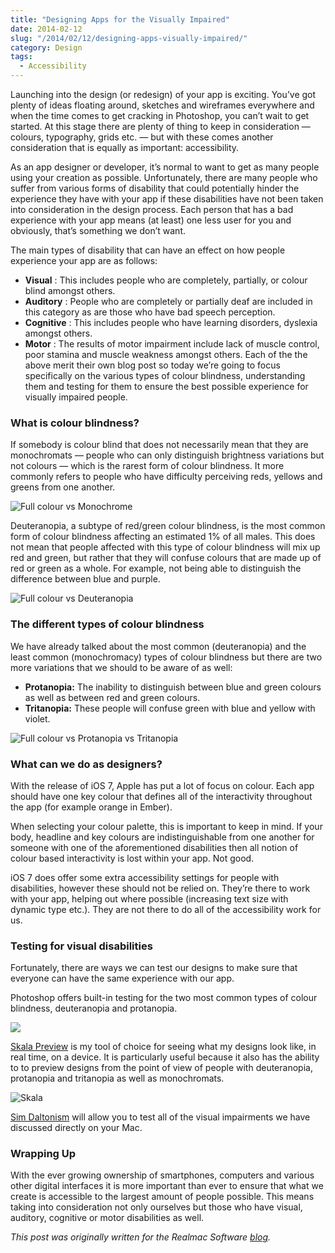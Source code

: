 ```yaml
---
title: "Designing Apps for the Visually Impaired"
date: 2014-02-12
slug: "/2014/02/12/designing-apps-visually-impaired/"
category: Design
tags:
  - Accessibility
---
```


Launching into the design (or redesign) of your app is exciting. You’ve got plenty of ideas floating around, sketches and wireframes everywhere and when the time comes to get cracking in Photoshop, you can’t wait to get started. At this stage there are plenty of thing to keep in consideration — colours, typography, grids etc. — but with these comes another consideration that is equally as important: accessibility.

As an app designer or developer, it’s normal to want to get as many people using your creation as possible. Unfortunately, there are many people who suffer from various forms of disability that could potentially hinder the experience they have with your app if these disabilities have not been taken into consideration in the design process. Each person that has a bad experience with your app means (at least) one less user for you and obviously, that’s something we don’t want.

The main types of disability that can have an effect on how people experience your app are as follows:

- **Visual** : This includes people who are completely, partially, or colour blind amongst others.
- **Auditory** : People who are completely or partially deaf are included in this category as are those who have bad speech perception.
- **Cognitive** : This includes people who have learning disorders, dyslexia amongst others.
- **Motor** : The results of motor impairment include lack of muscle control, poor stamina and muscle weakness amongst others. Each of the the above merit their own blog post so today we’re going to focus specifically on the various types of colour blindness, understanding them and testing for them to ensure the best possible experience for visually impaired people.

### What is colour blindness?

If somebody is colour blind that does not necessarily mean that they are monochromats — people who can only distinguish brightness variations but not colours — which is the rarest form of colour blindness. It more commonly refers to people who have difficulty perceiving reds, yellows and greens from one another.

![Full colour vs Monochrome](./full_mono.png)

Deuteranopia, a subtype of red/green colour blindness, is the most common form of colour blindness affecting an estimated 1% of all males. This does not mean that people affected with this type of colour blindness will mix up red and green, but rather that they will confuse colours that are made up of red or green as a whole. For example, not being able to distinguish the difference between blue and purple.

![Full colour vs Deuteranopia](./full_deut.png)

### The different types of colour blindness

We have already talked about the most common (deuteranopia) and the least common (monochromacy) types of colour blindness but there are two more variations that we should to be aware of as well:

- **Protanopia:** The inability to distinguish between blue and green colours as well as between red and green colours.
- **Tritanopia:** These people will confuse green with blue and yellow with violet.

![Full colour vs Protanopia vs Tritanopia](./full_prot_trit.png)

### What can we do as designers?

With the release of iOS 7, Apple has put a lot of focus on colour. Each app should have one key colour that defines all of the interactivity throughout the app (for example orange in Ember).

When selecting your colour palette, this is important to keep in mind. If your body, headline and key colours are indistinguishable from one another for someone with one of the aforementioned disabilities then all notion of colour based interactivity is lost within your app. Not good.

iOS 7 does offer some extra accessibility settings for people with disabilities, however these should not be relied on. They’re there to work with your app, helping out where possible (increasing text size with dynamic type etc.). They are not there to do all of the accessibility work for us.

### Testing for visual disabilities

Fortunately, there are ways we can test our designs to make sure that everyone can have the same experience with our app.

Photoshop offers built-in testing for the two most common types of colour blindness, deuteranopia and protanopia.

![](./photoshop.png)

[Skala Preview](https://itunes.apple.com/app/skala-preview/id498875079?mt=12&at=1l3vn5T) is my tool of choice for seeing what my designs look like, in real time, on a device. It is particularly useful because it also has the ability to to preview designs from the point of view of people with deuteranopia, protanopia and tritanopia as well as monochromats.

![Skala](./skala.png)

[Sim Daltonism](https://itunes.apple.com/ca/app/sim-daltonism/id693112260?mt=12&l=en&at=1l3vn5T) will allow you to test all of the visual impairments we have discussed directly on your Mac.

### Wrapping Up

With the ever growing ownership of smartphones, computers and various other digital interfaces it is more important than ever to ensure that what we create is accessible to the largest amount of people possible. This means taking into consideration not only ourselves but those who have visual, auditory, cognitive or motor disabilities as well.

_This post was originally written for the Realmac Software [blog](http://realmacsoftware.com/blog/a-guide-to-pixel-hinting)._

